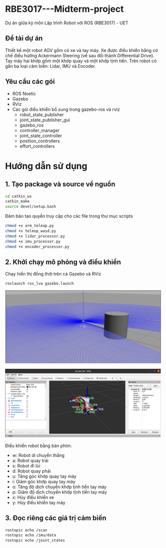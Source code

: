 # RBE3017---Midterm-project
Dự án giữa kỳ môn Lập trình Robot với ROS (RBE3017) - UET

## Đề tài dự án
Thiết kế một robot AGV gồm có xe và tay máy. Xe được điều khiển bằng cơ chế điều hướng Ackermann Steering (về sau đổi thành Differential Drive). Tay máy hai khớp gồm một khớp quay và một khớp tịnh tiến. Trên robot có gắn ba loại cảm biến: Lidar, IMU và Encoder.

## Yêu cầu các gói
* ROS Noetic
* Gazebo
* RViz
* Các gói điều khiển bổ sung trong gazebo-ros và rviz
  - robot_state_publisher
  - joint_state_publisher_gui
  - gazebo_ros
  - controller_manager
  - joint_state_controller
  - position_controllers
  - effort_controllers

# Hướng dẫn sử dụng

## 1. Tạo package và source về nguồn
```bash
cd catkin_ws
catkin_make
source devel/setup.bash
```
Đảm bảo tạo quyền truy cập cho các file trong thư mục scripts
```bash
chmod +x arm_teleop.py
chmod +x teleop_wasd.py
chmod +x lidar_processor.py
chmod +x imu_processor.py
chmod +x encoder_processor.py
```
## 2. Khởi chạy mô phỏng và điều khiển
Chạy hiển thị đồng thời trên cả Gazebo và RViz

```bash
roslaunch ros_lva gazebo.launch
```
![Gazebo](./Gazebo.png)

![RViz](./RViz.png)

Điều khiển robot bằng bàn phím:
- w: Robot di chuyển thẳng
- a: Robot quay trái
- s: Robot đi lùi
- d: Robot quay phải
- u: Tăng góc khớp quay tay máy
- i: Giảm góc khớp quay tay máy
- o: Tăng độ dịch chuyển khớp tịnh tiến tay máy
- p: Giảm độ dịch chuyển khớp tịnh tiến tay máy
- x: Hủy điều khiển xe
- y: Hủy điều khiển tay máy
  
## 3. Đọc riêng các giá trị cảm biến
```bash
rostopic echo /scan
rostopic echo /imu/data
rostopic echo /joint_states
```

